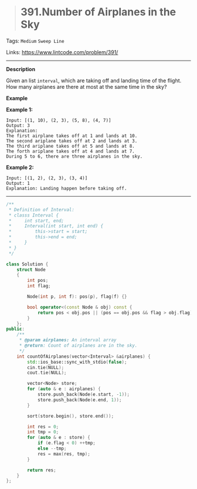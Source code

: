 > # 391.Number of Airplanes in the Sky

Tags: `Medium` `Sweep Line`

Links: https://www.lintcode.com/problem/391/

-----

**Description**

Given an list `interval`, which are taking off and landing time of the flight. How many airplanes are there at most at the same time in the sky?

**Example**

**Example 1:**

```
Input: [(1, 10), (2, 3), (5, 8), (4, 7)]
Output: 3
Explanation:
The first airplane takes off at 1 and lands at 10.
The second ariplane takes off at 2 and lands at 3.
The third ariplane takes off at 5 and lands at 8.
The forth ariplane takes off at 4 and lands at 7.
During 5 to 6, there are three airplanes in the sky.
```

**Example 2:**

```
Input: [(1, 2), (2, 3), (3, 4)]
Output: 1
Explanation: Landing happen before taking off.
```

-----

```c++
/**
 * Definition of Interval:
 * classs Interval {
 *     int start, end;
 *     Interval(int start, int end) {
 *         this->start = start;
 *         this->end = end;
 *     }
 * }
 */

class Solution {
	struct Node
	{
		int pos;
		int flag;

		Node(int p, int f): pos(p), flag(f) {}

		bool operator<(const Node & obj) const {
			return pos < obj.pos || (pos == obj.pos && flag > obj.flag);
		}
	};
public:
    /**
     * @param airplanes: An interval array
     * @return: Count of airplanes are in the sky.
     */
    int countOfAirplanes(vector<Interval> &airplanes) {
        std::ios_base::sync_with_stdio(false);
        cin.tie(NULL);
        cout.tie(NULL);

        vector<Node> store;
        for (auto & e : airplanes) {
        	store.push_back(Node(e.start, -1));
        	store.push_back(Node(e.end, 1));
        }

        sort(store.begin(), store.end());

        int res = 0;
        int tmp = 0;
        for (auto & e : store) {
        	if (e.flag < 0) ++tmp;
        	else --tmp;
        	res = max(res, tmp);
        }

        return res;
    }
};
```

